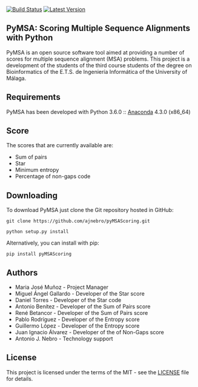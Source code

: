 [![Build Status](https://travis-ci.org/ajnebro/pyMSAScoring.svg?branch=master)](https://travis-ci.org/ajnebro/pyMSAScoring)
[![Latest Version](https://pypip.in/version/pyMSAScoring/badge.svg)](https://pypi.python.org/pypi/pyMSAScoring/)

## PyMSA: Scoring Multiple Sequence Alignments with Python

PyMSA is an open source software tool aimed at providing a number of scores for
multiple sequence alignment (MSA) problems. This project is a development of the students of the
third course students of the degree on Bioinformatics of the E.T.S. de Ingeniería Informática 
of the University of Málaga.

## Requirements
PyMSA has been developed with Python 3.6.0 :: [Anaconda](https://www.continuum.io) 4.3.0 (x86_64)

## Score
The scores that are currently available  are:
* Sum of pairs
* Star
* Minimum entropy
* Percentage of non-gaps code


## Downloading
To download PyMSA just clone the Git repository hosted in GitHub:
```
git clone https://github.com/ajnebro/pyMSAScoring.git
```
```
python setup.py install
```
Alternatively, you can install with pip:
```
pip install pyMSAScoring
```

## Authors
* Maria José Muñoz - Project Manager
* Miguel Ángel Gallardo - Developer of the Star score
* Daniel Torres - Developer of the Star code
* Antonio Benítez - Developer of the Sum of Pairs score
* René Betancor - Developer of the Sum of Pairs score
* Pablo Rodríguez - Developer of the Entropy score
* Guillermo López - Developer of the Entropy score
* Juan Ignacio Álvarez - Developer of the of Non-Gaps score
* Antonio J. Nebro - Technology support

## License
This project is licensed under the terms of the MIT - see the [LICENSE](https://github.com/ajnebro/pyMSAScoring/blob/master/LICENSE) file for details.
